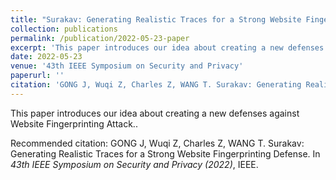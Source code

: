 ```yaml
---
title: "Surakav: Generating Realistic Traces for a Strong Website Fingerprinting Defense"
collection: publications
permalink: /publication/2022-05-23-paper
excerpt: 'This paper introduces our idea about creating a new defenses against Website Fingerprinting Attack.'
date: 2022-05-23
venue: '43th IEEE Symposium on Security and Privacy'
paperurl: ''
citation: 'GONG J, Wuqi Z, Charles Z, WANG T. Surakav: Generating Realistic Traces for a Strong Website Fingerprinting Defense. In <i>43th IEEE Symposium on Security and Privacy (2022)</i>, IEEE.'
---
```

This paper introduces our idea about creating a new defenses against Website Fingerprinting Attack..

[//]: # ([Download paper here]&#40;https://www.ieee-security.org/TC/SP2019/posters/hotcrp_sp19posters-final6.pdf&#41;)

Recommended citation: GONG J, Wuqi Z, Charles Z, WANG T. Surakav: Generating Realistic Traces for a Strong Website Fingerprinting Defense. In <i>43th IEEE Symposium on Security and Privacy (2022)</i>, IEEE.